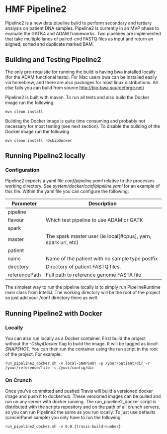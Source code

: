 # HMF Pipeline2
Pipeline2 is a new data pipeline build to perform secondary and tertiary analysis on patient DNA samples. Pipeline2 is currently in an
MVP phase to evaluate the GATK4 and ADAM frameworks. Two pipelines are implemented that take multiple lanes of paired-end FASTQ files as
input and return an aligned, sorted and duplicate marked BAM.

## Building and Testing Pipeline2

The only pre-requisite for running the build is having bwa installed locally (for the ADAM functional tests). For Mac users bwa can be
installed easily via homebrew, and there are also packages for most linux distributions. All else fails you can build from source
http://bio-bwa.sourceforge.net/

Pipeline2 is built with maven. To run all tests and also build the Docker image run the following:

```
mvn clean install
```
Building the Docker image is quite time consuming and probably not necessary for most testing (see next section). To disable the building
of the Docker image run the following.
```
mvn clean install -DskipDocker
```

## Running Pipeline2 locally

### Configuration

Pipeline2 expects a yaml file *conf/pipeline.yaml* relative to the processes working directory. See *system/docker/conf/pipeline.yaml* for
an example of this file. Within the yaml file you can configure the following:

| Parameter               | Description
| ----------------------- | ---------------------------------------------
| pipeline
| flavour                 | Which test pipeline to use ADAM or GATK
| spark
| master                  | The spark master user (ie local[#cpus], yarn, spark url, etc)
| patient
| name                    | Name of the patient with no sample type postfix
| directory               | Directory of patient FASTQ files.
| referencePath           | Full path to reference genome FASTA file

The simplest way to run the pipeline locally is to simply run PipelineRuntime main class from IntelliJ. The working directory will be the
root of the project so just add your /conf directory there as well.

## Running Pipeline2 with Docker

### Locally
You can also run locally as a Docker container. First build the project without the *-DskipDocker* flag to build the image. It will be
tagged as *local-SNAPSHOT*. You can then run the container using the run script in the root of the project.  For example:

```
run_pipeline2_docker.sh -v local-SNAPSHOT -p /your/patient/dir -r /your/reference/file -c /your/config/dir
```

### On Crunch
Once you've committed and pushed Travis will build a versioned docker image and push it to dockerhub. These versioned images can be pulled
and run on any server with docker running. The run_pipeline2_docker script is distributed with the scripts repository and on the path of
all crunch servers, so you can run Pipeline2 the same as you run locally. To just use defaults (cancerPanel sample) you only have to run
the following:

```
run_pipeline2_docker.sh -v 0.0.{travis-build-number}
```

